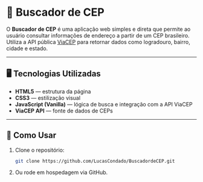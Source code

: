 # 📍 Buscador de CEP

O **Buscador de CEP** é uma aplicação web simples e direta que permite ao usuário consultar informações de endereço a partir de um CEP brasileiro. Utiliza a API pública [ViaCEP](https://viacep.com.br/) para retornar dados como logradouro, bairro, cidade e estado.

---

## 🖥️ Tecnologias Utilizadas

- **HTML5** — estrutura da página
- **CSS3** — estilização visual
- **JavaScript (Vanilla)** — lógica de busca e integração com a API ViaCEP
- **ViaCEP API** — fonte de dados de CEPs

---

## 🚀 Como Usar

1. Clone o repositório:
   ```bash
   git clone https://github.com/LucasCondado/BuscadordeCEP.git

2. Ou rode em hospedagem via GitHub.
   

